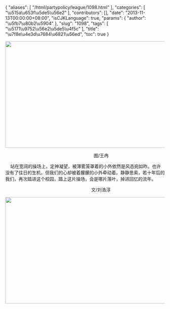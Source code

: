 {
    "aliases": [
        "/html/partypolicy/league/1098.html"
    ],
    "categories": [
        "\u515a\u653f\u5de5\u56e2"
    ],
    "contributors": [],
    "date": "2013-11-13T00:00:00+08:00",
    "isCJKLanguage": true,
    "params": {
        "author": "\u5fb7\u80b2\u5904"
    },
    "slug": "1098",
    "tags": [
        "\u5171\u9752\u56e2\u5de5\u4f5c"
    ],
    "title": "\u7f8e\u4e3d\u7684\u6821\u56ed",
    "toc": true
}


<img
    src="https://cdn.tfls.online/mirror/full/556ed7d4a95c6d01cc266f37e5768537b338c971.jpg"
    style="display:block;margin-left:auto;margin-right:auto;"
    decoding="async"
    fetchpriority="auto"
    loading="lazy"
    height="337"
    width="600"
/>




  





                                                                       图/王冉




    站在宽阔的操场上，定神凝望，被薄雾笼罩着的小外依然是风态宛如昨。也许没有了往日的生机，但我们的心却被着朦朦的小外牵动着。静静思索，若十年后的我们，再次踏进这个校园，踏上这片操场，会是哪片落叶，掉进回忆的流年。




                                                                     文/刘浩淳




  






<img
    src="https://cdn.tfls.online/mirror/full/9d1aac8a7b193c862e99dcabc56cbc6e54e00083.jpg"
    style="display:block;margin-left:auto;margin-right:auto;"
    decoding="async"
    fetchpriority="auto"
    loading="lazy"
    height="337"
    width="600"
/>




  



